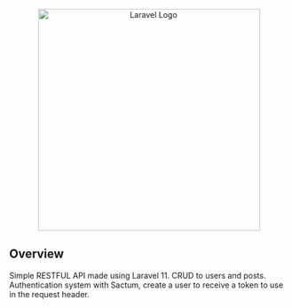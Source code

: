 <p align="center"><a href="https://laravel.com" target="_blank"><img src="https://raw.githubusercontent.com/laravel/art/master/logo-lockup/5%20SVG/2%20CMYK/1%20Full%20Color/laravel-logolockup-cmyk-red.svg" width="400" alt="Laravel Logo"></a></p>

## Overview
Simple RESTFUL API made using Laravel 11. CRUD to users and posts. Authentication system with Sactum, create a user to receive a token to use in the request header.
